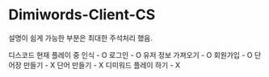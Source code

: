 # Dimiwords-Client-CS

설명이 쉽게 가능한 부분은 최대한 주석처리 했음.

디스코드 현재 플레이 중 인식 - O
로그인 - O
유저 정보 가져오기 - O
회원가입 - O
단어장 만들기 - X
단어 만들기 - X
디미워드 플레이 하기 - X
